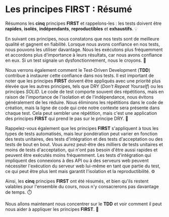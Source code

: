 # Les principes FIRST : Résumé

Résumons les **cinq** principes **FIRST** et rappelons-les : les tests doivent être **rapides**, **isolés**, **indépendants**, **reproductibles** et **exhaustifs**. 💡

En suivant ces principes, nous constatons que nos tests sont de meilleure qualité et gagnent en fiabilité. Lorsque nous avons confiance en nos tests, nous pouvons les utiliser davantage. Nous les exécutons plus fréquemment et accordons plus d'importance à leurs résultats, car nous avons confiance en eux. Si un test signale un dysfonctionnement, nous le croyons. 🚀

Nous verrons également comment le Test-Driven Development (**TDD**) contribue à instaurer cette confiance dans nos tests. Il est important de noter que les principes **FIRST** doivent être appliqués avec une priorité plus élevée que les autres principes, tels que DRY (_Don't Repeat Yourself_) ou les principes _SOLID_. Le code de test comporte souvent des répétitions, mais en raison de l'importance de l'isolation et de l'indépendance, nous évitons généralement de les réduire. Nous éliminons les répétitions dans le code de création, mais la ligne de code qui crée notre contexte sera présente dans chaque test. Cela peut sembler une répétition, mais c'est une application des principes **FIRST** qui prend le pas sur le principe DRY. 🔁

Rappelez-vous également que les principes **FIRST** s'appliquent à tous les types de tests automatisés, mais leur pondération peut varier en fonction des tests unitaires, des tests d'intégration et des tests d'acceptation ou des tests de bout en bout. Vous aurez peut-être des milliers de tests unitaires et moins de tests d'acceptation, qui n'ont pas besoin d'être aussi rapides et peuvent être exécutés moins fréquemment. Les tests d'intégration qui impliquent des connexions à des API ou à des serveurs web peuvent nécessiter l'exécution du serveur web lui-même en tant que partie du test, ce qui peut être plus lent mais garantit l'isolation et la reproductibilité. ⚙️

Ainsi, les **cinq** principes **FIRST** ont été résumés, et bien qu'ils restent valables pour l'ensemble du cours, nous n'y consacrerons pas davantage de temps. ⏱️

Nous allons maintenant nous concentrer sur le **TDD** et voir comment il peut nous aider à appliquer les principes **FIRST**. 🧪
